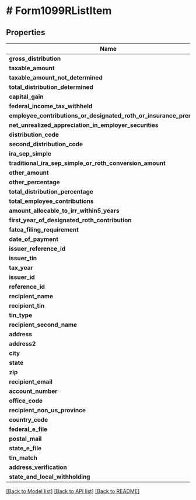 # # Form1099RListItem

## Properties

Name | Type | Description | Notes
------------ | ------------- | ------------- | -------------
**gross_distribution** | **float** |  | [optional]
**taxable_amount** | **float** |  | [optional]
**taxable_amount_not_determined** | **bool** |  | [optional]
**total_distribution_determined** | **bool** |  | [optional]
**capital_gain** | **float** |  | [optional]
**federal_income_tax_withheld** | **float** |  | [optional]
**employee_contributions_or_designated_roth_or_insurance_premiums** | **float** |  | [optional]
**net_unrealized_appreciation_in_employer_securities** | **float** |  | [optional]
**distribution_code** | **string** |  | [optional]
**second_distribution_code** | **string** |  | [optional]
**ira_sep_simple** | **bool** |  | [optional]
**traditional_ira_sep_simple_or_roth_conversion_amount** | **float** |  | [optional]
**other_amount** | **float** |  | [optional]
**other_percentage** | **string** |  | [optional]
**total_distribution_percentage** | **string** |  | [optional]
**total_employee_contributions** | **float** |  | [optional]
**amount_allocable_to_irr_within5_years** | **float** |  | [optional]
**first_year_of_designated_roth_contribution** | **int** |  | [optional]
**fatca_filing_requirement** | **bool** |  | [optional]
**date_of_payment** | **\DateTime** |  | [optional]
**issuer_reference_id** | **string** |  | [optional]
**issuer_tin** | **string** |  | [optional]
**tax_year** | **int** |  | [optional]
**issuer_id** | **string** |  | [optional]
**reference_id** | **string** |  | [optional]
**recipient_name** | **string** |  | [optional]
**recipient_tin** | **string** |  | [optional]
**tin_type** | **string** |  | [optional]
**recipient_second_name** | **string** |  | [optional]
**address** | **string** |  | [optional]
**address2** | **string** |  | [optional]
**city** | **string** |  | [optional]
**state** | **string** |  | [optional]
**zip** | **string** |  | [optional]
**recipient_email** | **string** |  | [optional]
**account_number** | **string** |  | [optional]
**office_code** | **string** |  | [optional]
**recipient_non_us_province** | **string** |  | [optional]
**country_code** | **string** |  | [optional]
**federal_e_file** | **bool** |  | [optional]
**postal_mail** | **bool** |  | [optional]
**state_e_file** | **bool** |  | [optional]
**tin_match** | **bool** |  | [optional]
**address_verification** | **bool** |  | [optional]
**state_and_local_withholding** | [**\Avalara\SDK\Model\A1099\V2\StateAndLocalWithholdingRequest**](StateAndLocalWithholdingRequest.md) |  | [optional]

[[Back to Model list]](../../../README.md#models) [[Back to API list]](../../../README.md#endpoints) [[Back to README]](../../../README.md)
